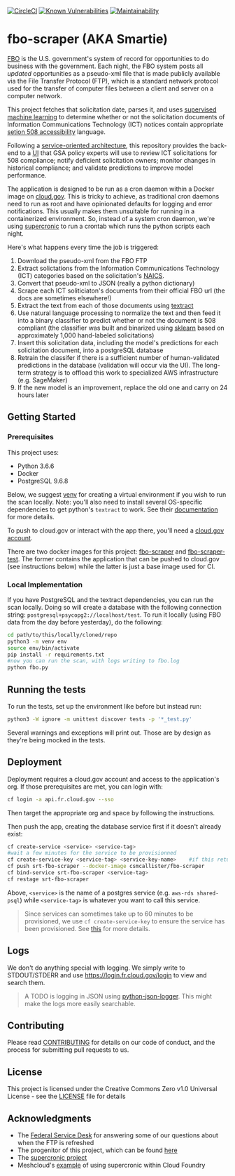 [![CircleCI](https://circleci.com/gh/GSA/srt-fbo-scraper/tree/master.svg?style=svg)](https://circleci.com/gh/GSA/srt-fbo-scraper/tree/master) 
[![Known Vulnerabilities](https://snyk.io/test/github/GSA/srt-fbo-scraper/badge.svg)](https://snyk.io/test/github/GSA/srt-fbo-scraper)
[![Maintainability](https://api.codeclimate.com/v1/badges/08f7d22760fe258970d3/maintainability)](https://codeclimate.com/github/GSA/srt-fbo-scraper/maintainability)


# fbo-scraper (AKA Smartie)
[FBO](https://www.fbo.gov/) is the U.S. government's system of record for opportunities to do business with the government. Each night, the FBO system posts all _updated_ opportunities as a pseudo-xml file that is made publicly available via the File Transfer Protocol (FTP), which is a standard network protocol used for the transfer of computer files between a client and server on a computer network.

This project fetches that solicitation date, parses it, and uses [supervised machine learning](https://en.wikipedia.org/wiki/Supervised_learning) to determine whether or not the solicitation documents of Information Communications Technology (ICT) notices contain appropriate [setion 508 accessibility](https://www.section508.gov/) language.

Following a [service-oriented architecture](https://en.wikipedia.org/wiki/Service-oriented_architecture), this repository provides the back-end to a [UI](https://github.com/GSA/srt-ui) that GSA policy experts will use to review ICT solicitations for 508 compliance; notify deficient solicitation owners; monitor changes in historical compliance; and validate predictions to improve model performance.

The application is designed to be run as a cron daemon within a Docker image on [cloud.gov](https://cloud.gov/). This is tricky to achieve, as traditional cron daemons need to run as root and have opinionated defaults for logging and error notifications. This usually makes them unsuitable for running in a containerized environment. So, instead of a system cron daemon, we're using [supercronic](https://github.com/aptible/supercronic) to run a crontab which runs the python scripts each night. 

Here's what happens every time the job is triggered:
 1. Download the pseudo-xml from the FBO FTP
 2. Extract solictations from the Information Communications Technology (ICT) categories based on the solicitation's [NAICS](https://www.census.gov/eos/www/naics/).
 3. Convert that pseudo-xml to JSON (really a python dictionary)
 4. Scrape each ICT soliticiaton's documents from their official FBO url (the docs are sometimes elsewhere!)
 5. Extract the text from each of those documents using [textract](https://github.com/deanmalmgren/textract)
 6. Use natural language processing to normalize the text and then feed it into a binary classifier to predict whether or not the document is 508 compliant (the classifier was built and binarized using [sklearn](https://github.com/scikit-learn/scikit-learn) based on approximately 1,000 hand-labeled solicitations)
 7. Insert this solicitation data, including the model's predictions for each solicitation document, into a postgreSQL database
 8. Retrain the classifer if there is a sufficient number of human-validated predictions in the database (validation will occur via the UI). The long-term strategy is to offload this work to specialized AWS infrastructure (e.g. SageMaker)
 9. If the new model is an improvement, replace the old one and carry on 24 hours later
    

## Getting Started

### Prerequisites
This project uses:
 - Python 3.6.6
 - Docker
 - PostgreSQL 9.6.8 

Below, we suggest [venv](https://docs.python.org/3/library/venv.html) for creating a virtual environment if you wish to run the scan locally. Note: you'll also need to install several OS-specific dependencies to get python's `textract` to work. See their [documentation](https://textract.readthedocs.io/en/stable/installation.html) for more details.

To push to cloud.gov or interact with the app there, you'll need a [cloud.gov account](https://cloud.gov/docs/getting-started/accounts/).

There are two docker images for this project:  [fbo-scraper](https://cloud.docker.com/u/csmcallister/repository/docker/csmcallister/fbo-scraper) and [fbo-scraper-test](https://cloud.docker.com/u/csmcallister/repository/docker/csmcallister/fbo-scraper-test). The former contains the application that can be pushed to cloud.gov (see instructions below) while the latter is just a base image used for CI.

### Local Implementation
If you have PostgreSQL and the textract dependencies, you can run the scan locally. Doing so will create a database with the following connection string: `postgresql+psycopg2://localhost/test`. To run it locally (using FBO data from the day before yesterday), do the following:

```bash
cd path/to/this/locally/cloned/repo
python3 -m venv env
source env/bin/activate
pip install -r requirements.txt
#now you can run the scan, with logs writing to fbo.log
python fbo.py
```

## Running the tests
To run the tests, set up the environment like before but instead run:

```bash
python3 -W ignore -m unittest discover tests -p '*_test.py'
```

Several warnings and exceptions will print out. Those are by design as they're being mocked in the tests.

## Deployment
Deployment requires a cloud.gov account and access to the application's org. If those prerequisites are met, you can login with:

```bash
cf login -a api.fr.cloud.gov --sso
```

Then target the appropriate org and space by following the instructions.

Then push the app, creating the database service first if it doesn't already exist:

```bash
cf create-service <service> <service-tag>
#wait a few minutes for the service to be provisionned
cf create-service-key <service-tag> <service-key-name>    #if this returns an OK, then your service has been provisioned  
cf push srt-fbo-scraper --docker-image csmcallister/fbo-scraper
cf bind-service srt-fbo-scraper <service-tag>  
cf restage srt-fbo-scraper
```  

Above, `<service>` is the name of a postgres service (e.g. `aws-rds shared-psql`) while `<service-tag>` is whatever you want to call this service.

>Since services can sometimes take up to 60 minutes to be provisioned, we use `cf create-service-key` to ensure the service has been provisioned. See [this](https://cloud.gov/docs/services/relational-database/) for more details.

## Logs
We don't do anything special with logging. We simply write to STDOUT/STDERR and use https://login.fr.cloud.gov/login to view and search them.

>A TODO is logging in JSON using [python-json-logger](https://github.com/madzak/python-json-logger). This might make the logs more easily searchable.

## Contributing

Please read [CONTRIBUTING](https://github.com/GSA/fbo-scraper/blob/master/.github/CONTRIBUTING.MD) for details on our code of conduct, and the process for submitting pull requests to us.

## License

This project is licensed under the Creative Commons Zero v1.0 Universal License - see the [LICENSE](https://github.com/GSA/fbo-scraper/blob/master/.github/LICENSE) file for details

## Acknowledgments
 - The [Federal Service Desk](https://www.fsd.gov/fsd-gov/home.do) for answering some of our questions about when the FTP is refreshed
 - The progenitor of this project, which can be found [here](https://github.com/jtexnl/FBOProcurementScan)
 - The [supercronic project](https://github.com/aptible/supercronic)
 - Meshcloud's [example](https://github.com/Meshcloud/cf-cron) of using supercronic within Cloud Foundry
